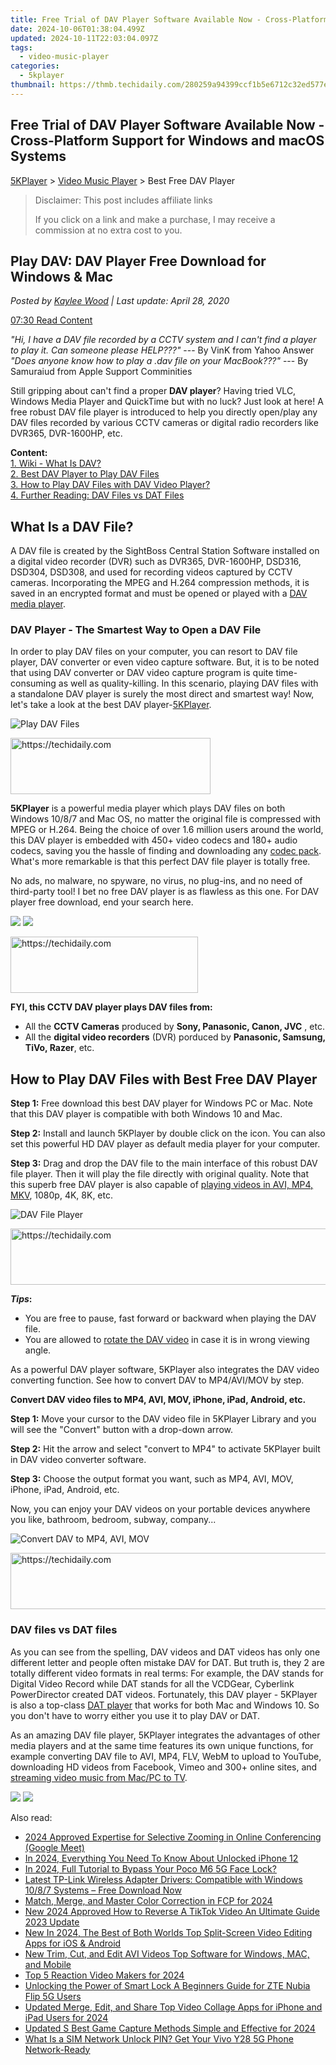 ```yaml
---
title: Free Trial of DAV Player Software Available Now - Cross-Platform Support for Windows and macOS Systems
date: 2024-10-06T01:38:04.499Z
updated: 2024-10-11T22:03:04.097Z
tags:
  - video-music-player
categories:
  - 5kplayer
thumbnail: https://thmb.techidaily.com/280259a94399ccf1b5e6712c32ed577ed325bfc9a552d02652e6a8d502a42f3f.jpg
---
```


## Free Trial of DAV Player Software Available Now - Cross-Platform Support for Windows and macOS Systems

[5KPlayer](https://tools.techidaily.com/5kplayer/products/) \> [Video Music Player](https://tools.techidaily.com/5kplayer/video-music-player/) \> Best Free DAV Player

>  Disclaimer: This post includes affiliate links
>
>  If you click on a link and make a purchase, I may receive a commission at no extra cost to you.
>

## Play DAV: DAV Player Free Download for Windows & Mac

 _Posted by [Kaylee Wood](https://www.quora.com/profile/Amanda-Hu-21) | Last update: April 28, 2020_

[07:30 Read Content](https://tools.techidaily.com/5kplayer/video-music-player/)

_"Hi, I have a DAV file recorded by a CCTV system and I can't find a player to play it. Can someone please HELP???"_ \--- By VinK from Yahoo Answer   
_"Does anyone know how to play a .dav file on your MacBook???"_ \--- By Samuraiud from Apple Support Comminities 

Still gripping about can't find a proper **DAV player**? Having tried VLC, Windows Media Player and QuickTime but with no luck? Just look at here! A free robust DAV file player is introduced to help you directly open/play any DAV files recorded by various CCTV cameras or digital radio recorders like DVR365, DVR-1600HP, etc.

**Content:**  
[1\. Wiki - What Is DAV?](https://tools.techidaily.com/5kplayer/video-music-player/)  
[2\. Best DAV Player to Play DAV Files](https://tools.techidaily.com/5kplayer/video-music-player/)  
[3\. How to Play DAV Files with DAV Video Player?](https://tools.techidaily.com/5kplayer/video-music-player/)   
[4\. Further Reading: DAV Files vs DAT Files](https://tools.techidaily.com/5kplayer/video-music-player/) 

## What Is a DAV File?

A DAV file is created by the SightBoss Central Station Software installed on a digital video recorder (DVR) such as DVR365, DVR-1600HP, DSD316, DSD304, DSD308, and used for recording videos captured by CCTV cameras. Incorporating the MPEG and H.264 compression methods, it is saved in an encrypted format and must be opened or played with a [DAV media player](https://tools.techidaily.com/5kplayer/video-music-player/).

### DAV Player - The Smartest Way to Open a DAV File

In order to play DAV files on your computer, you can resort to DAV file player, DAV converter or even video capture software. But, it is to be noted that using DAV converter or DAV video capture program is quite time-consuming as well as quality-killing. In this scenario, playing DAV files with a standalone DAV player is surely the most direct and smartest way! Now, let's take a look at the best DAV player-[5KPlayer](https://tools.techidaily.com/5kplayer/products/).

![Play DAV Files](https://www.5kplayer.com/video-music-player/img/dav-videos-308.jpg) 

<!-- affiliate ads begin -->
<a href="https://bluettius.sjv.io/c/5597632/2139121/17108" target="_top" id="2139121">
  <img src="//a.impactradius-go.com/display-ad/17108-2139121" border="0" alt="https://techidaily.com" width="320" height="90"/>
</a>
<img height="0" width="0" src="https://bluettius.sjv.io/i/5597632/2139121/17108" style="position:absolute;visibility:hidden;" border="0" />
<!-- affiliate ads end -->

**5KPlayer** is a powerful media player which plays DAV files on both Windows 10/8/7 and Mac OS, no matter the original file is compressed with MPEG or H.264\. Being the choice of over 1.6 million users around the world, this DAV player is embedded with 450+ video codecs and 180+ audio codecs, saving you the hassle of finding and downloading any [codec pack](https://tools.techidaily.com/5kplayer/video-music-player/). What's more remarkable is that this perfect DAV file player is totally free.

No ads, no malware, no spyware, no virus, no plug-ins, and no need of third-party tool! I bet no free DAV player is as flawless as this one. For DAV player free download, end your search here.

[![](https://www.5kplayer.com/video-music-player/../button/freedownwhitewin.png)](https://tools.techidaily.com/5kplayer/products/) [![](https://www.5kplayer.com/video-music-player/../button/freedownbackmac.png)](https://tools.techidaily.com/5kplayer/products/) 

<!-- affiliate ads begin -->
<a href="https://aligracehair.sjv.io/c/5597632/2016165/19272" target="_top" id="2016165">
  <img src="//a.impactradius-go.com/display-ad/19272-2016165" border="0" alt="https://techidaily.com" width="300" height="90"/>
</a>
<img height="0" width="0" src="https://aligracehair.sjv.io/i/5597632/2016165/19272" style="position:absolute;visibility:hidden;" border="0" />
<!-- affiliate ads end -->

 **FYI, this CCTV DAV player plays DAV files from:**

* All the **CCTV Cameras** produced by **Sony, Panasonic, Canon, JVC** , etc.
* All the **digital video recorders** (DVR) porduced by **Panasonic, Samsung, TiVo, Razer**, etc.

## How to Play DAV Files with Best Free DAV Player

**Step 1:** Free download this best DAV player for Windows PC or Mac. Note that this DAV player is compatible with both Windows 10 and Mac.

**Step 2:** Install and launch 5KPlayer by double click on the icon. You can also set this powerful HD DAV player as default media player for your computer. 

**Step 3:** Drag and drop the DAV file to the main interface of this robust DAV file player. Then it will play the file directly with original quality. Note that this superb free DAV player is also capable of [playing videos in AVI, MP4, MKV](https://tools.techidaily.com/5kplayer/video-music-player/), 1080p, 4K, 8K, etc.

![DAV File Player](https://www.5kplayer.com/video-music-player/img/dav-player-308.jpg) 

<!-- affiliate ads begin -->
<a href="https://appsumo.8odi.net/c/5597632/2144272/7443" target="_top" id="2144272">
  <img src="//a.impactradius-go.com/display-ad/7443-2144272" border="0" alt="https://techidaily.com" width="728" height="90"/>
</a>
<img height="0" width="0" src="https://appsumo.8odi.net/i/5597632/2144272/7443" style="position:absolute;visibility:hidden;" border="0" />
<!-- affiliate ads end -->

**_Tips_:** 

* You are free to pause, fast forward or backward when playing the DAV file.
* You are allowed to [rotate the DAV video](https://tools.techidaily.com/5kplayer/video-music-player/) in case it is in wrong viewing angle.

As a powerful DAV player software, 5KPlayer also integrates the DAV video converting function. See how to convert DAV to MP4/AVI/MOV by step. 

**Convert DAV video files to MP4, AVI, MOV, iPhone, iPad, Android, etc.**

**Step 1:** Move your cursor to the DAV video file in 5KPlayer Library and you will see the "Convert" button with a drop-down arrow.

**Step 2:** Hit the arrow and select "convert to MP4" to activate 5KPlayer built in DAV video converter software.

**Step 3:** Choose the output format you want, such as MP4, AVI, MOV, iPhone, iPad, Android, etc.

Now, you can enjoy your DAV videos on your portable devices anywhere you like, bathroom, bedroom, subway, company... 

![Convert DAV to MP4, AVI, MOV](https://www.5kplayer.com/video-music-player/img/dav-to-mp4-314.jpg) 

<!-- affiliate ads begin -->
<a href="https://appsumo.8odi.net/c/5597632/2082530/7443" target="_top" id="2082530">
  <img src="//a.impactradius-go.com/display-ad/7443-2082530" border="0" alt="https://techidaily.com" width="728" height="90"/>
</a>
<img height="0" width="0" src="https://appsumo.8odi.net/i/5597632/2082530/7443" style="position:absolute;visibility:hidden;" border="0" />
<!-- affiliate ads end -->

### DAV files vs DAT files

As you can see from the spelling, DAV videos and DAT videos has only one different letter and people often mistake DAV for DAT. But truth is, they 2 are totally different video formats in real terms: For example, the DAV stands for Digital Video Record while DAT stands for all the VCDGear, Cyberlink PowerDirector created DAT videos. Fortunately, this DAV player - 5KPlayer is also a top-class [DAT player](https://tools.techidaily.com/5kplayer/video-music-player/) that works for both Mac and Windows 10\. So you don't have to worry either you use it to play DAV or DAT.

As an amazing DAV file player, 5KPlayer integrates the advantages of other media players and at the same time features its own unique functions, for example converting DAV file to AVI, MP4, FLV, WebM to upload to YouTube, downloading HD videos from Facebook, Vimeo and 300+ online sites, and [streaming video music from Mac/PC to TV](https://tools.techidaily.com/5kplayer/dlna/). 

[![](https://www.5kplayer.com/video-music-player/../button/freedownwhitewin.png)](https://tools.techidaily.com/5kplayer/products/) [![](https://www.5kplayer.com/video-music-player/../button/freedownbackmac.png)](https://tools.techidaily.com/5kplayer/products/)

<ins class="adsbygoogle"
     style="display:block"
     data-ad-format="autorelaxed"
     data-ad-client="ca-pub-7571918770474297"
     data-ad-slot="1223367746"></ins>

<ins class="adsbygoogle"
     style="display:block"
     data-ad-client="ca-pub-7571918770474297"
     data-ad-slot="8358498916"
     data-ad-format="auto"
     data-full-width-responsive="true"></ins>

<span class="atpl-alsoreadstyle">Also read:</span>
<div><ul>
<li><a href="https://article-knowledge.techidaily.com/2024-approved-expertise-for-selective-zooming-in-online-conferencing-google-meet/"><u>2024 Approved Expertise for Selective Zooming in Online Conferencing (Google Meet)</u></a></li>
<li><a href="https://ios-unlock.techidaily.com/in-2024-everything-you-need-to-know-about-unlocked-iphone-12-by-drfone-ios/"><u>In 2024, Everything You Need To Know About Unlocked iPhone 12</u></a></li>
<li><a href="https://easy-unlock-android.techidaily.com/in-2024-full-tutorial-to-bypass-your-poco-m6-5g-face-lock-by-drfone-android/"><u>In 2024, Full Tutorial to Bypass Your Poco M6 5G Face Lock?</u></a></li>
<li><a href="https://driver-download.techidaily.com/latest-tp-link-wireless-adapter-drivers-compatible-with-windows-1087-systems-free-download-now/"><u>Latest TP-Link Wireless Adapter Drivers: Compatible with Windows 10/8/7 Systems – Free Download Now</u></a></li>
<li><a href="https://video-ai-editor.techidaily.com/match-merge-and-master-color-correction-in-fcp-for-2024/"><u>Match, Merge, and Master Color Correction in FCP for 2024</u></a></li>
<li><a href="https://smart-video-editing.techidaily.com/new-2024-approved-how-to-reverse-a-tiktok-video-an-ultimate-guide-2023-update/"><u>New 2024 Approved How to Reverse A TikTok Video An Ultimate Guide 2023 Update</u></a></li>
<li><a href="https://video-ai-editor.techidaily.com/new-in-2024-the-best-of-both-worlds-top-split-screen-video-editing-apps-for-ios-and-android/"><u>New In 2024, The Best of Both Worlds Top Split-Screen Video Editing Apps for iOS & Android</u></a></li>
<li><a href="https://video-ai-editor.techidaily.com/new-trim-cut-and-edit-avi-videos-top-software-for-windows-mac-and-mobile/"><u>New Trim, Cut, and Edit AVI Videos Top Software for Windows, MAC, and Mobile</u></a></li>
<li><a href="https://video-ai-editor.techidaily.com/top-5-reaction-video-makers-for-2024/"><u>Top 5 Reaction Video Makers for 2024</u></a></li>
<li><a href="https://unlock-android.techidaily.com/unlocking-the-power-of-smart-lock-a-beginners-guide-for-zte-nubia-flip-5g-users-by-drfone-android/"><u>Unlocking the Power of Smart Lock A Beginners Guide for ZTE Nubia Flip 5G Users</u></a></li>
<li><a href="https://video-ai-editor.techidaily.com/updated-merge-edit-and-share-top-video-collage-apps-for-iphone-and-ipad-users-for-2024/"><u>Updated Merge, Edit, and Share Top Video Collage Apps for iPhone and iPad Users for 2024</u></a></li>
<li><a href="https://video-ai-editor.techidaily.com/updated-s-best-game-capture-methods-simple-and-effective-for-2024/"><u>Updated S Best Game Capture Methods Simple and Effective for 2024</u></a></li>
<li><a href="https://sim-unlock.techidaily.com/what-is-a-sim-network-unlock-pin-get-your-vivo-y28-5g-phone-network-ready-by-drfone-android/"><u>What Is a SIM Network Unlock PIN? Get Your Vivo Y28 5G Phone Network-Ready</u></a></li>
</ul></div>

